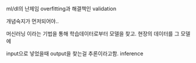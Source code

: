 ml/dl의 난제임 overfitting과 해결책인 validation

개념숙지가 먼저되어야.. 

머신러닝 이라는 기법을 통해 학습데이터로부터 모델을 찾고. 현장의 데이터를 그 모델에

input으로 넣었을때 output을 찾는걸 추론이라고함. inference














